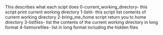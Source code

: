 This  describes what each scipt does
0-current_working_directory- this script print current working directory 
1-listit- this script list contents of current working directory
2-bring_me_home script return you to home directory
3-listfiles- list the contents of the current working directory in long format
4-listmorefiles- list in long format including the hidden files  
